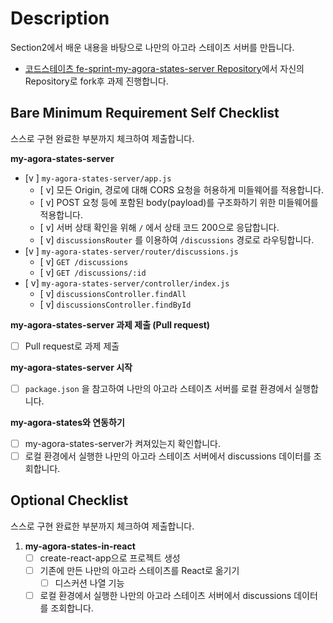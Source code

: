 # Description

Section2에서 배운 내용을 바탕으로 나만의 아고라 스테이츠 서버를 만듭니다.

- [코드스테이츠 fe-sprint-my-agora-states-server Repository](https://github.com/codestates-seb/fe-sprint-my-agora-states-server)에서 자신의 Repository로 fork후 과제 진행합니다.

## Bare Minimum Requirement Self Checklist

스스로 구현 완료한 부분까지 체크하여 제출합니다.

**my-agora-states-server**

- [v ] `my-agora-states-server/app.js`
  - [ v] 모든 Origin, 경로에 대해 CORS 요청을 허용하게 미들웨어를 적용합니다.
  - [ v] POST 요청 등에 포함된 body(payload)를 구조화하기 위한 미들웨어를 적용합니다.
  - [ v] 서버 상태 확인을 위해 `/` 에서 상태 코드 200으로 응답합니다.
  - [ v] `discussionsRouter` 를 이용하여 `/discussions` 경로로 라우팅합니다.
- [v ] `my-agora-states-server/router/discussions.js`
  - [ v] `GET /discussions`
  - [ v] `GET /discussions/:id`
- [ v] `my-agora-states-server/controller/index.js`
  - [ v] `discussionsController.findAll`
  - [ v] `discussionsController.findById`

**my-agora-states-server 과제 제출 (Pull request)**

- [ ] Pull request로 과제 제출

**my-agora-states-server 시작**

- [ ] `package.json` 을 참고하여 나만의 아고라 스테이츠 서버를 로컬 환경에서 실행합니다.

**my-agora-states와 연동하기**

- [ ] my-agora-states-server가 켜져있는지 확인합니다.
- [ ] 로컬 환경에서 실행한 나만의 아고라 스테이츠 서버에서 discussions 데이터를 조회합니다.

## Optional Checklist

스스로 구현 완료한 부분까지 체크하여 제출합니다.

1. **my-agora-states-in-react**
   - [ ] create-react-app으로 프로젝트 생성
   - [ ] 기존에 만든 나만의 아고라 스테이츠를 React로 옮기기
     - [ ] 디스커션 나열 기능
   - [ ] 로컬 환경에서 실행한 나만의 아고라 스테이츠 서버에서 discussions 데이터를 조회합니다.
